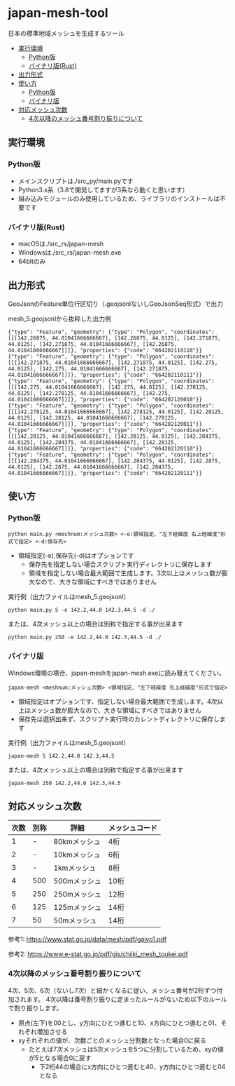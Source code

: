 # japan-mesh-tool

日本の標準地域メッシュを生成するツール

<!-- TOC -->

- [実行環境](#実行環境)
    - [Python版](#python版)
    - [バイナリ版(Rust)](#バイナリ版rust)
- [出力形式](#出力形式)
- [使い方](#使い方)
    - [Python版](#python版-1)
    - [バイナリ版](#バイナリ版)
- [対応メッシュ次数](#対応メッシュ次数)
    - [4次以降のメッシュ番号割り振りについて](#4次以降のメッシュ番号割り振りについて)

<!-- /TOC -->

## 実行環境

### Python版
- メインスクリプトは./src_py/main.pyです
- Python3.x系（3.8で開発してますが3系なら動くと思います）
- 組み込みモジュールのみ使用しているため、ライブラリのインストールは不要です

### バイナリ版(Rust)
- macOSは./src_rs/japan-mesh
- Windowsは./src_rs/japan-mesh.exe
- 64bitのみ

## 出力形式
GeoJsonのFeature単位行区切り（.geojsonlないしGeoJsonSeq形式）で出力

mesh_5.geojsonlから抜粋した出力例
```
{"type": "Feature", "geometry": {"type": "Polygon", "coordinates": [[[142.26875, 44.01041666666667], [142.26875, 44.0125], [142.271875, 44.0125], [142.271875, 44.01041666666667], [142.26875, 44.01041666666667]]]}, "properties": {"code": "664202110110"}}
{"type": "Feature", "geometry": {"type": "Polygon", "coordinates": [[[142.271875, 44.01041666666667], [142.271875, 44.0125], [142.275, 44.0125], [142.275, 44.01041666666667], [142.271875, 44.01041666666667]]]}, "properties": {"code": "664202110111"}}
{"type": "Feature", "geometry": {"type": "Polygon", "coordinates": [[[142.275, 44.01041666666667], [142.275, 44.0125], [142.278125, 44.0125], [142.278125, 44.01041666666667], [142.275, 44.01041666666667]]]}, "properties": {"code": "664202120010"}}
{"type": "Feature", "geometry": {"type": "Polygon", "coordinates": [[[142.278125, 44.01041666666667], [142.278125, 44.0125], [142.28125, 44.0125], [142.28125, 44.01041666666667], [142.278125, 44.01041666666667]]]}, "properties": {"code": "664202120011"}}
{"type": "Feature", "geometry": {"type": "Polygon", "coordinates": [[[142.28125, 44.01041666666667], [142.28125, 44.0125], [142.284375, 44.0125], [142.284375, 44.01041666666667], [142.28125, 44.01041666666667]]]}, "properties": {"code": "664202120110"}}
{"type": "Feature", "geometry": {"type": "Polygon", "coordinates": [[[142.284375, 44.01041666666667], [142.284375, 44.0125], [142.2875, 44.0125], [142.2875, 44.01041666666667], [142.284375, 44.01041666666667]]]}, "properties": {"code": "664202120111"}}
```

## 使い方

### Python版

```
python main.py <meshnum:メッシュ次数> <-e:領域指定、"左下経緯度 右上経緯度"形式で指定> <-d:保存先>
```

- 領域指定(-e),保存先(-d)はオプションです
    - 保存先を指定しない場合スクリプト実行ディレクトリに保存します
    - 領域を指定しない場合最大範囲で生成します。3次以上はメッシュ数が膨大なので、大きな領域にすべきではありません


実行例（出力ファイルはmesh_5.geojsonl）
```
python main.py 5 -e 142.2,44.0 142.3,44.5 -d ./
```

または、4次メッシュ以上の場合は別称で指定する事が出来ます
```
python main.py 250 -e 142.2,44.0 142.3,44.5 -d ./
```

### バイナリ版

Windows環境の場合、japan-meshをjapan-mesh.exeに読み替えてください。

```
japan-mesh <meshnum:メッシュ次数> <領域指定、"左下経緯度 右上経緯度"形式で指定>
```

- 領域指定はオプションです、指定しない場合最大範囲で生成します。4次以上はメッシュ数が膨大なので、大きな領域にすべきではありません
- 保存先は選択出来ず、スクリプト実行時のカレントディレクトリに保存します


実行例（出力ファイルはmesh_5.geojsonl）
```
japan-mesh 5 142.2,44.0 142.3,44.5
```

または、4次メッシュ以上の場合は別称で指定する事が出来ます
```
japan-mesh 250 142.2,44.0 142.3,44.5
```


## 対応メッシュ次数

|  次数  |  別称  |  詳細  |  メッシュコード  |
| ---- | ---- | ---- | ---- |
|  1  |  -  |  80kmメッシュ |  4桁  |
|  2  |  -  |  10kmメッシュ |  6桁  |
|  3  |  -  |  1kmメッシュ  |  8桁  |
|  4  |  500  |  500mメッシュ |  10桁  |
|  5  |  250  |  250mメッシュ |  12桁  |
|  6  |  125  |  125mメッシュ |  14桁  |
|  7  |  50  |  50mメッシュ  |  14桁  |

参考1: https://www.stat.go.jp/data/mesh/pdf/gaiyo1.pdf

参考2: https://www.e-stat.go.jp/pdf/gis/chiiki_mesh_toukei.pdf

### 4次以降のメッシュ番号割り振りについて
4次、5次、6次（ないし7次）と細かくなるに従い、メッシュ番号が2桁ずつ付加されます。
4次以降は番号割り振りに定まったルールがないため以下のルールで割り振りします。
- 原点(左下)を00とし、y方向にひとつ進むと10、x方向にひとつ進むと01、それぞれ増加させる
- xyそれぞれの値が、次数ごとのメッシュ分割数となった場合0に戻る
    - たとえば7次メッシュは5次メッシュを5つに分割しているため、xyの値が5となる場合0に戻す
        - 下2桁44の場合にx方向にひとつ進むと40、y方向にひとつ進むと04となる